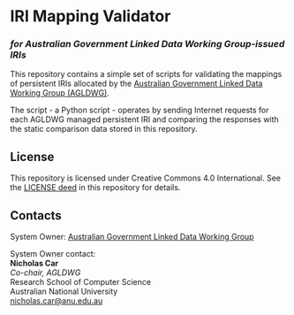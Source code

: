 # IRI Mapping Validator
### _for Australian Government Linked Data Working Group-issued IRIs_

This repository contains a simple set of scripts for validating the mappings of persistent IRIs allocated by the [Australian Government Linked Data Working Group (AGLDWG)](https://www.linked.data.gov.au).

The script - a Python script - operates by sending Internet requests for each AGLDWG managed persistent IRI and comparing the responses with the static comparison data stored in this repository.


## License
This repository is licensed under Creative Commons 4.0 International. See the [LICENSE deed](LICENSE) in this repository for details.


## Contacts
System Owner:  [Australian Government Linked Data Working Group](http://linked.data.gov.au)

System Owner contact:  
**Nicholas Car**  
*Co-chair, AGLDWG*  
Research School of Computer Science  
Australian National University   
<nicholas.car@anu.edu.au>  